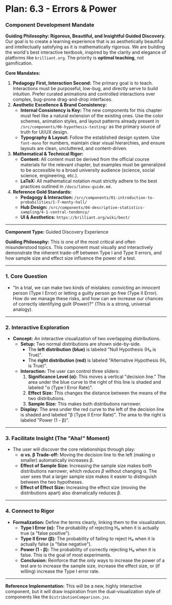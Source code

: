 
# Plan: 6.3 - Errors & Power

### **Component Development Mandate**

**Guiding Philosophy: Rigorous, Beautiful, and Insightful Guided Discovery.**
Our goal is to create a learning experience that is as aesthetically beautiful and intellectually satisfying as it is mathematically rigorous. We are building the world's best interactive textbook, inspired by the clarity and elegance of platforms like `brilliant.org`. The priority is **optimal teaching**, not gamification.

**Core Mandates:**
1.  **Pedagogy First, Interaction Second:** The primary goal is to teach. Interactions must be purposeful, low-bug, and directly serve to build intuition. Prefer curated animations and controlled interactions over complex, bug-prone drag-and-drop interfaces.
2.  **Aesthetic Excellence & Brand Consistency:**
    *   **Internal Consistency is Key:** The new components for this chapter must feel like a natural extension of the existing ones. Use the color schemes, animation styles, and layout patterns already present in `/src/components/06-hypothesis-testing/` as the primary source of truth for UI/UX design.
    *   **Typography & Layout:** Follow the established design system. Use `font-mono` for numbers, maintain clear visual hierarchies, and ensure layouts are clean, uncluttered, and content-driven.
3.  **Mathematical & Technical Rigor:**
    *   **Content:** All content must be derived from the official course materials for the relevant chapter, but examples must be generalized to be accessible to a broad university audience (science, social science, engineering, etc.).
    *   **LaTeX:** All mathematical notation must strictly adhere to the best practices outlined in `/docs/latex-guide.md`.
4.  **Reference Gold Standards:**
    *   **Pedagogy & Interaction:** `/src/components/01-introduction-to-probabilities/1-7-monty-hall/`
    *   **Hub Design:** `/src/components/04-descriptive-statistics-sampling/4-1-central-tendency/`
    *   **UI & Aesthetics:** `https://brilliant.org/wiki/best/`

---

**Component Type:** Guided Discovery Experience

**Guiding Philosophy:** This is one of the most critical and often misunderstood topics. This component must visually and interactively demonstrate the inherent trade-off between Type I and Type II errors, and how sample size and effect size influence the power of a test.

---

### 1. Core Question

*   "In a trial, we can make two kinds of mistakes: convicting an innocent person (Type I Error) or letting a guilty person go free (Type II Error). How do we manage these risks, and how can we increase our chances of correctly identifying guilt (Power)?" (This is a strong, universal analogy).

---

### 2. Interactive Exploration

*   **Concept:** An interactive visualization of two overlapping distributions.
    *   **Setup:** Two normal distributions are shown side-by-side.
        *   The **left distribution (blue)** is labeled "Null Hypothesis (H₀ is True)".
        *   The **right distribution (red)** is labeled "Alternative Hypothesis (H₁ is True)".
    *   **Interaction:** The user can control three sliders:
        1.  **Significance Level (α):** This moves a vertical "decision line." The area under the blue curve to the right of this line is shaded and labeled "α (Type I Error Rate)".
        2.  **Effect Size:** This changes the distance between the means of the two distributions.
        3.  **Sample Size:** This makes both distributions narrower.
    *   **Display:** The area under the red curve to the left of the decision line is shaded and labeled "β (Type II Error Rate)". The area to the right is labeled "Power (1 - β)".

---

### 3. Facilitate Insight (The "Aha!" Moment)

*   The user will discover the core relationships through play:
    *   **α vs. β Trade-off:** Moving the decision line to the left (making α smaller) automatically increases β.
    *   **Effect of Sample Size:** Increasing the sample size makes both distributions narrower, which *reduces β* without changing α. The user sees that a larger sample size makes it easier to distinguish between the two hypotheses.
    *   **Effect of Effect Size:** Increasing the effect size (moving the distributions apart) also dramatically reduces β.

---

### 4. Connect to Rigor

*   **Formalization:** Define the terms clearly, linking them to the visualization.
    *   **Type I Error (α):** The probability of rejecting H₀ when it is actually true (a "false positive").
    *   **Type II Error (β):** The probability of failing to reject H₀ when it is actually false (a "false negative").
    *   **Power (1 - β):** The probability of correctly rejecting H₀ when it is false. This is the goal of most experiments.
    *   **Conclusion:** Reinforce that the only ways to increase the power of a test are to increase the sample size, increase the effect size, or (if willing) increase the Type I error rate.

---

**Reference Implementation:** This will be a new, highly interactive component, but it will draw inspiration from the dual-visualization style of components like the `DistributionComparison.jsx`.
